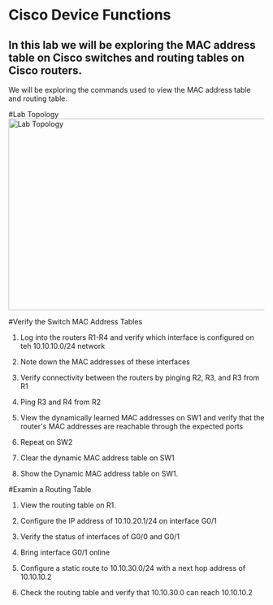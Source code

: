# Cisco Device Functions

## In this lab we will be exploring the MAC address table on Cisco switches and routing tables on Cisco routers.

We will be exploring the commands used to view the MAC address table and routing table.

#Lab Topology
<img width="694" height="377" alt="Lab Topology" src="https://github.com/user-attachments/assets/0e823579-4673-4349-b0fe-335179cf8bf0" />


#Verify the Switch MAC Address Tables

1. Log into the routers R1-R4 and verify which interface is configured on teh 10.10.10.0/24 network

2. Note down the MAC addresses of these interfaces

3. Verify connectivity between the routers by pinging R2, R3, and R3 from R1

4. Ping R3 and R4 from R2

5. View the dynamically learned MAC addresses on SW1 and verify that the router's MAC addresses are reachable through the expected ports

6. Repeat on SW2

7. Clear the dynamic MAC address table on SW1

8. Show the Dynamic MAC address table on SW1.

#Examin a Routing Table

1. View the routing table on R1.

2. Configure the IP address of 10.10.20.1/24 on interface G0/1

3. Verify the status of interfaces of G0/0 and G0/1

4. Bring interface G0/1 online

5. Configure a static route to 10.10.30.0/24 with a next hop address of 10.10.10.2

6. Check the routing table and verify that 10.10.30.0 can reach 10.10.10.2
